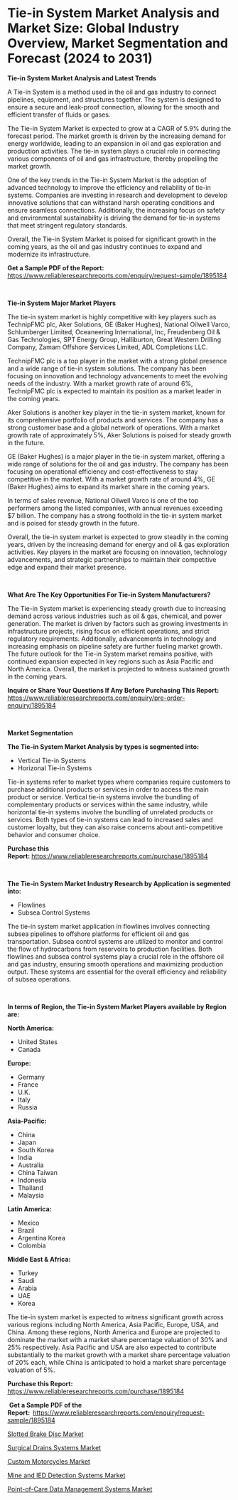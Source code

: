 <p><h1>Tie-in System Market Analysis and Market Size: Global Industry Overview, Market Segmentation and Forecast (2024 to 2031)</h1></p><p><strong>Tie-in System Market Analysis and Latest Trends</strong></p>
<p><p>A Tie-in System is a method used in the oil and gas industry to connect pipelines, equipment, and structures together. The system is designed to ensure a secure and leak-proof connection, allowing for the smooth and efficient transfer of fluids or gases.</p><p>The Tie-in System Market is expected to grow at a CAGR of 5.9% during the forecast period. The market growth is driven by the increasing demand for energy worldwide, leading to an expansion in oil and gas exploration and production activities. The tie-in system plays a crucial role in connecting various components of oil and gas infrastructure, thereby propelling the market growth.</p><p>One of the key trends in the Tie-in System Market is the adoption of advanced technology to improve the efficiency and reliability of tie-in systems. Companies are investing in research and development to develop innovative solutions that can withstand harsh operating conditions and ensure seamless connections. Additionally, the increasing focus on safety and environmental sustainability is driving the demand for tie-in systems that meet stringent regulatory standards.</p><p>Overall, the Tie-in System Market is poised for significant growth in the coming years, as the oil and gas industry continues to expand and modernize its infrastructure.</p></p>
<p><strong>Get a Sample PDF of the Report:&nbsp;</strong> <a href="https://www.reliableresearchreports.com/enquiry/request-sample/1895184">https://www.reliableresearchreports.com/enquiry/request-sample/1895184</a></p>
<p>&nbsp;</p>
<p><strong>Tie-in System Major Market Players</strong></p>
<p><p>The tie-in system market is highly competitive with key players such as TechnipFMC plc, Aker Solutions, GE (Baker Hughes), National Oilwell Varco, Schlumberger Limited, Oceaneering International, Inc, Freudenberg Oil & Gas Technologies, SPT Energy Group, Halliburton, Great Western Drilling Company, Zamam Offshore Services Limited, ADL Completions LLC.</p><p>TechnipFMC plc is a top player in the market with a strong global presence and a wide range of tie-in system solutions. The company has been focusing on innovation and technology advancements to meet the evolving needs of the industry. With a market growth rate of around 6%, TechnipFMC plc is expected to maintain its position as a market leader in the coming years.</p><p>Aker Solutions is another key player in the tie-in system market, known for its comprehensive portfolio of products and services. The company has a strong customer base and a global network of operations. With a market growth rate of approximately 5%, Aker Solutions is poised for steady growth in the future.</p><p>GE (Baker Hughes) is a major player in the tie-in system market, offering a wide range of solutions for the oil and gas industry. The company has been focusing on operational efficiency and cost-effectiveness to stay competitive in the market. With a market growth rate of around 4%, GE (Baker Hughes) aims to expand its market share in the coming years.</p><p>In terms of sales revenue, National Oilwell Varco is one of the top performers among the listed companies, with annual revenues exceeding $7 billion. The company has a strong foothold in the tie-in system market and is poised for steady growth in the future.</p><p>Overall, the tie-in system market is expected to grow steadily in the coming years, driven by the increasing demand for energy and oil & gas exploration activities. Key players in the market are focusing on innovation, technology advancements, and strategic partnerships to maintain their competitive edge and expand their market presence.</p></p>
<p>&nbsp;</p>
<p><strong>What Are The Key Opportunities For Tie-in System Manufacturers?</strong></p>
<p><p>The Tie-in System market is experiencing steady growth due to increasing demand across various industries such as oil & gas, chemical, and power generation. The market is driven by factors such as growing investments in infrastructure projects, rising focus on efficient operations, and strict regulatory requirements. Additionally, advancements in technology and increasing emphasis on pipeline safety are further fueling market growth. The future outlook for the Tie-in System market remains positive, with continued expansion expected in key regions such as Asia Pacific and North America. Overall, the market is projected to witness sustained growth in the coming years.</p></p>
<p><strong>Inquire or Share Your Questions If Any Before Purchasing This Report:</strong> <a href="https://www.reliableresearchreports.com/enquiry/pre-order-enquiry/1895184">https://www.reliableresearchreports.com/enquiry/pre-order-enquiry/1895184</a></p>
<p>&nbsp;</p>
<p><strong>Market Segmentation</strong></p>
<p><strong>The Tie-in System Market Analysis by types is segmented into:</strong></p>
<p><ul><li>Vertical Tie-in Systems</li><li>Horizonal Tie-in Systems</li></ul></p>
<p><p>Tie-in systems refer to market types where companies require customers to purchase additional products or services in order to access the main product or service. Vertical tie-in systems involve the bundling of complementary products or services within the same industry, while horizontal tie-in systems involve the bundling of unrelated products or services. Both types of tie-in systems can lead to increased sales and customer loyalty, but they can also raise concerns about anti-competitive behavior and consumer choice.</p></p>
<p><strong>Purchase this Report:&nbsp;</strong><a href="https://www.reliableresearchreports.com/purchase/1895184">https://www.reliableresearchreports.com/purchase/1895184</a></p>
<p>&nbsp;</p>
<p><strong>The Tie-in System Market Industry Research by Application is segmented into:</strong></p>
<p><ul><li>Flowlines</li><li>Subsea Control Systems</li></ul></p>
<p><p>The tie-in system market application in flowlines involves connecting subsea pipelines to offshore platforms for efficient oil and gas transportation. Subsea control systems are utilized to monitor and control the flow of hydrocarbons from reservoirs to production facilities. Both flowlines and subsea control systems play a crucial role in the offshore oil and gas industry, ensuring smooth operations and maximizing production output. These systems are essential for the overall efficiency and reliability of subsea operations.</p></p>
<p>&nbsp;</p>
<p><strong>In terms of Region, the Tie-in System Market Players available by Region are:</strong></p>
<p>
    <p> <strong> North America: </strong>
        <ul>
            <li>United States</li>
            <li>Canada</li>
        </ul>
        </p> 
    <p> <strong> Europe: </strong>
        <ul>
            <li>Germany</li>
            <li>France</li>
            <li>U.K.</li>
            <li>Italy</li>
            <li>Russia</li>
        </ul>
        </p> 
    <p> <strong> Asia-Pacific: </strong>
        <ul>
            <li>China</li>
            <li>Japan</li>
            <li>South Korea</li>
            <li>India</li>
            <li>Australia</li>
            <li>China Taiwan</li>
            <li>Indonesia</li>
            <li>Thailand</li>
            <li>Malaysia</li>
        </ul>
        </p> 
    <p> <strong> Latin America: </strong>
        <ul>
            <li>Mexico</li>
            <li>Brazil</li>
            <li>Argentina Korea</li>
            <li>Colombia</li>
        </ul>
        </p> 
    <p> <strong> Middle East & Africa: </strong>
        <ul>
            <li>Turkey</li>
            <li>Saudi</li>
            <li>Arabia</li>
            <li>UAE</li>
            <li>Korea</li>
        </ul>
    </p>
    </p>
<p><p>The tie-in system market is expected to witness significant growth across various regions including North America, Asia Pacific, Europe, USA, and China. Among these regions, North America and Europe are projected to dominate the market with a market share percentage valuation of 30% and 25% respectively. Asia Pacific and USA are also expected to contribute substantially to the market growth with a market share percentage valuation of 20% each, while China is anticipated to hold a market share percentage valuation of 5%.</p></p>
<p><strong>Purchase this Report: </strong><a href="https://www.reliableresearchreports.com/purchase/1895184">https://www.reliableresearchreports.com/purchase/1895184</a></p>
<p>&nbsp;<strong>Get a Sample PDF of the Report:&nbsp;&nbsp;</strong><a href="https://www.reliableresearchreports.com/enquiry/request-sample/1895184">https://www.reliableresearchreports.com/enquiry/request-sample/1895184</a></p>
<p><strong></strong></p>
<p><p><a href="https://view.publitas.com/reportprime-1/slotted-brake-disc-market-dynamics-2024-2031-also-about-its-market-trends-projections-and-opportunities/">Slotted Brake Disc Market</a></p><p><a href="https://natural-crush-b99.notion.site/Surgical-Drains-Systems-Market-with-the-goal-of-estimating-the-market-size-and-future-growth-potenti-a05f8b86ad7749b18a3d1f2c18bd9fff">Surgical Drains Systems Market</a></p><p><a href="https://view.publitas.com/reportprime-1/custom-motorcycles-market-size-share-trends-analysis-report-by-material-by-type-by-end-user-by-region-and-segment-forecasts-2024-2031/">Custom Motorcycles Market</a></p><p><a href="https://fuschia-pecorino-a6d.notion.site/Mine-and-IED-Detection-Systems-Market-Size-Market-Share-and-Global-Market-Analysis-Report-2024-2-2aec929076ef4091b82ad11733ca813e">Mine and IED Detection Systems Market</a></p><p><a href="https://simplistic-meeting-7ee.notion.site/Decoding-the-Point-of-Care-Data-Management-Systems-Market-A-Deep-Dive-into-the-Latest-Market-Trends-5a5fc6dff31c42b0ab0b24f2d36b6bcc">Point-of-Care Data Management Systems Market</a></p></p>